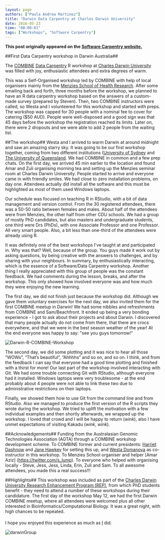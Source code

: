```yaml
---
layout: page
authors: ["Paula Andrea Martinez"]
title: "Darwin Data Carpentry at Charles Darwin University"
date: 2016-05-23
time: "00:00:01"
tags: ["Workshops", "Software Carpentry"]
---
```


<p><b>This post originally appeared on the <a href="https://software-carpentry.org/">Software Carpentry website.</a></b></p>

##First Data Carpentry workshop in Darwin Australia##

The [COMBINE](https://combine.org.au/) [Data Carpentry](http://www.datacarpentry.org/) R workshop at 
[Charles Darwin University](http://www.cdu.edu.au/) was filled with joy, enthusiastic attendees 
and extra degrees of warm.

This was a Self-Organised workshop led by COMBINE with help of local organisers mainly 
from the [Menzies School of Health Research](http://www.menzies.edu.au/). After some emailing back 
and forth, three months before the workshop, we planned to have an R data carpentry workshop based 
on the answers of a custom-made survey (prepared by Steven). Then, two COMBINE instructors were called, 
so Westa and I volunteered for this workshop and started with preps. The workshop was capped for 30 people
with a nominal fee to cover for catering ($50 AUD). People were well-disposed and a good sign was that 
45 days before the workshop the registration reached its limits. Later on, there were 2 dropouts and we
were able to add 2 people from the waiting list.

##The workshop##
Westa and I arrived to warm Darwin at around midnight and saw an amazing starry sky. It was going 
to be our first workshop together, coming from two different institutions ([University of Sydney](https://sydney.edu.au/) 
and [The University of Queensland](http://www.uq.edu.au/). We had COMBINE in common and a few prep chats. On the 
first day, we arrived 45 min earlier to the location and found Amar and Zuli organising 
morning tea and setting up the Menzies seminar room at Charles Darwin University. People started to arrive 
and everyone came in with friendly smiles. We had close to zero installation problems, on day one. 
Attendees actually did install all the software and this must be highlighted as most of them used Windows laptops.

Our schedule was focused on teaching R in RStudio, with a bit of data management and version control. 
From the 30 registered attendees, there was a 50-50 ratio between females and males. About half of 
the attendees were from Menzies, the other half from other CDU schools. We had a group of mostly 
PhD candidates, but also masters and undergraduate students, one third were Drs (PhDs), with one Associate 
Professor and one Professor. All very smart people. Also, a bit less than one-third of the attendees 
were already using R. 

It was definitely one of the best workshops I've taught at and participated in. Why was that? 
Well, because of the group. You guys made it work out by asking questions, by being 
creative with the answers to challenges, and by sharing with your neighbours. In summary, 
by enthusiastically interacting, which is the essence of a Software/Data Carpentry workshop. 
Another thing I really appreciated with this group of people was the constant feedback. We had 
comments during the lesson, breaks, and after the workshop. This only showed how involved everyone 
was and how much they were enjoying the new learning.

The first day, we did not finish just because the workshop did. Although we gave them voluntary exercises 
for the next day, we also invited them for the first COMBINE meetup in Darwin! We had some nibbles 
and refreshments from COMBINE and Sam/Beachfront. It ended up being a very bonding experience - I got 
to ask about their projects and about Darwin. I discovered that many people actually do not come from there, 
that there are crocs everywhere, and that we were in the best season weather of the year! At the end everyone 
was happy to say: "see you guys tomorrow!"


![Darwin-R-COMBINE-Workshop](https://pbs.twimg.com/media/CjRLLNMUUAEatwd.jpg)

The second day, we did some plotting and it was nice to hear all those “WOWs”, “That’s beautiful”, 
“Ahhhhs” and so on, and so on. I think, and from the feedback I can say that everyone had a 
good time plotting and finished with a thirst for more! Our last part of the workshop involved 
interacting with Git. We had some trouble connecting Git with RStudio, although everyone had it 
installed. Windows laptops were very troublesome - at the end probably about 4 people were not able 
to link these two due to administrative restrictions on their laptops. 

Finally, we showed them how to use Git from the command line and from RStudio. Also we managed to produce 
the first version of the R scripts they wrote during the workshop. 
We tried to uplift the motivation with a few individual examples and then shortly afterwards, we wrapped up the workshop. 
I loved that crowd and I will be happy to return (*wink*), also I have unmet expectations of 
visiting Kakadu (*wink*, *wink*).

##Acknowledgements##
Funding from the Australasian Genomic Technologies Association (AGTA) through a COMBINE workshop development scheme. 
To COMBINE former and current presidents: [Harriet Dashnow](https://github.com/hdashnow) and [Jane Hawkey](https://github.com/jhawkey) 
for setting this up, and [Westa Domanova](https://github.com/WestaD) as co-instructor in this workshop. 
To Menzies School organiser and helper [Amar Aziz] (https://twitter.com/s_lump). 
To everyone who helped with organising locally - Steve, Jess, Jess, Linda, Erin, Zuli and Sam. To all 
awesome attendees, you made this a real success!!!

##Highlights##
This workshop was included as part of the [Charles Darwin University Research Enhancement Program (REP)](http://www.cdu.edu.au/research/ori/research-enhancement-program), 
from which PhD students benefit - they need to attend a number of these workshops during their candidature.
The first day of the workshop May 12, we had the first Darwin COMBINE meetup, where all attendees 
were welcomed plus all other interested in Bioinformatics/Computational Biology. It was a great night, 
with high chances to be repeated.

####

I hope you enjoyed this experience as much as [I](https://github.com/orchid00) did.

![darwinGroup](https://pbs.twimg.com/media/CiUVZXPUkAEAzSm.jpg:large)

